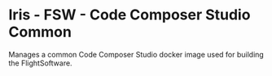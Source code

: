 # Iris - FSW - Code Composer Studio Common
Manages a common Code Composer Studio docker image used for building the FlightSoftware.
